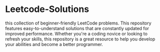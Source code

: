 <img src="[https://example.com/image.jpg](https://leetcode.com/problemset/all/)" alt="">




# Leetcode-Solutions
this collection of beginner-friendly LeetCode problems. This repository features easy-to-understand solutions that are constantly updated for improved performance. Whether you're a coding novice or looking to refresh your skills, this repository is a great resource to help you develop your abilities and become a better programmer.

